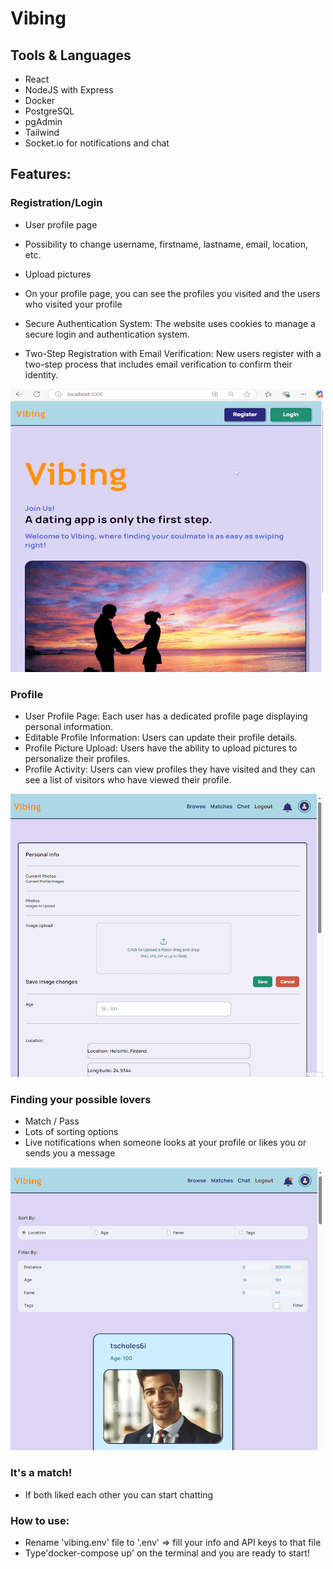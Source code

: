 # Vibing

## Tools & Languages
* React
* NodeJS with Express
* Docker
* PostgreSQL
* pgAdmin
* Tailwind
* Socket.io for notifications and chat

## Features:

### Registration/Login

* User profile page
* Possibility to change username, firstname, lastname, email, location, etc.
* Upload pictures
* On your profile page, you can see the profiles you visited and the users who visited your profile
  
* Secure Authentication System: The website uses cookies to manage a secure login and authentication system.
* Two-Step Registration with Email Verification: New users register with a two-step process that includes email
  verification to confirm their identity.

![App Demo](client/src/images/Animation10.gif)

### Profile

* User Profile Page: Each user has a dedicated profile page displaying personal information.
* Editable Profile Information: Users can update their profile details.
* Profile Picture Upload: Users have the ability to upload pictures to personalize their profiles.
* Profile Activity: Users can view profiles they have visited and they can see a list of visitors who have
  viewed their profile.

![App Demo](client/src/images/Animation12.gif)

### Finding your possible lovers
* Match / Pass 
* Lots of sorting options
* Live notifications when someone looks at your profile or likes you or sends you a message
  
![App Demo](client/src/images/Animation4.gif)

 ### It's a match!
 * If both liked each other you can start chatting


 ### How to use:
 * Rename 'vibing.env' file to '.env' => fill your info and API keys to that file
 * Type'docker-compose up' on the terminal and you are ready to start!
 
 



